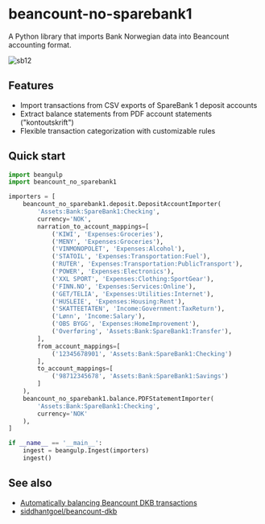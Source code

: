 # beancount-no-sparebank1

A Python library that imports Bank Norwegian data into Beancount accounting format.

![sb12](https://github.com/user-attachments/assets/e0e90691-1430-4bd1-a29d-e1605e30b857)

## Features

- Import transactions from CSV exports of SpareBank 1 deposit accounts
- Extract balance statements from PDF account statements ("kontoutskrift")
- Flexible transaction categorization with customizable rules

## Quick start

``` python
import beangulp
import beancount_no_sparebank1

importers = [
    beancount_no_sparebank1.deposit.DepositAccountImporter(
        'Assets:Bank:SpareBank1:Checking',
        currency='NOK',
        narration_to_account_mappings=[
            ('KIWI', 'Expenses:Groceries'),
            ('MENY', 'Expenses:Groceries'),
            ('VINMONOPOLET', 'Expenses:Alcohol'),
            ('STATOIL', 'Expenses:Transportation:Fuel'),
            ('RUTER', 'Expenses:Transportation:PublicTransport'),
            ('POWER', 'Expenses:Electronics'),
            ('XXL SPORT', 'Expenses:Clothing:SportGear'),
            ('FINN.NO', 'Expenses:Services:Online'),
            ('GET/TELIA', 'Expenses:Utilities:Internet'),
            ('HUSLEIE', 'Expenses:Housing:Rent'),
            ('SKATTEETATEN', 'Income:Government:TaxReturn'),
            ('Lønn', 'Income:Salary'),
            ('OBS BYGG', 'Expenses:HomeImprovement'),
            ('Overføring', 'Assets:Bank:SpareBank1:Transfer'),
        ],
        from_account_mappings=[
            ('12345678901', 'Assets:Bank:SpareBank1:Checking')
        ],
        to_account_mappings=[
            ('98712345678', 'Assets:Bank:SpareBank1:Savings')
        ]
    ),
    beancount_no_sparebank1.balance.PDFStatementImporter(
        'Assets:Bank:SpareBank1:Checking',
        currency='NOK'
    ),
]

if __name__ == '__main__':
    ingest = beangulp.Ingest(importers)
    ingest()
```

## See also

- [Automatically balancing Beancount DKB transactions](https://sgoel.dev/posts/automatically-balancing-beancount-dkb-transactions/)
- [siddhantgoel/beancount-dkb](https://github.com/siddhantgoel/beancount-dkb)
